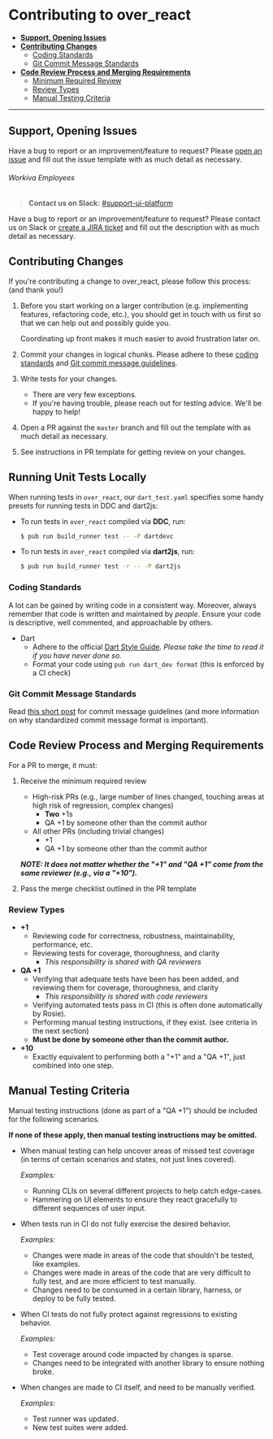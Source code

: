 # Contributing to over_react

- [__Support, Opening Issues__](#support-opening-issues)
- [__Contributing Changes__](#contributing-changes)
    - [Coding Standards](#coding-standards)
    - [Git Commit Message Standards](#git-commit-message-standards)
- [__Code Review Process and Merging Requirements__](#code-review-process-and-merging-requirements)
    - [Minimum Required Review](#minimum-required-review)
    - [Review Types](#review-types)
    - [Manual Testing Criteria](#manual-testing-criteria)

---

## Support, Opening Issues
Have a bug to report or an improvement/feature to request? Please
[open an issue](https://github.com/Workiva/over_react/issues/new) and fill out
the issue template with as much detail as necessary.

###### Workiva Employees
> __Contact us on Slack:__ [\#support-ui-platform](https://workiva.slack.com/app_redirect?channel=support-ui-platform)

Have a bug to report or an improvement/feature to request?
Please contact us on Slack or [create a JIRA ticket](https://jira.atl.workiva.net/secure/CreateIssue!default.jspa?pid=CPLAT&component=over_react)
and fill out the description with as much detail as necessary.

## Contributing Changes
If you're contributing a change to over_react, please follow this process: (and
thank you!)

1. Before you start working on a larger contribution (e.g. implementing features, 
    refactoring code, etc.), you should get in touch with us first so that
    we can help out and possibly guide you. 

    Coordinating up front makes it much easier to avoid frustration later on.

1. Commit your changes in logical chunks. Please adhere to these
   [coding standards](#coding-standards) and
   [Git commit message guidelines](#git-commit-message-standards).

1. Write tests for your changes.
   - There are very few exceptions.
   - If you're having trouble, please reach out for testing advice. We'll be
  	 happy to help!
1. Open a PR against the `master` branch and fill out the template with as much
   detail as necessary.
1. See instructions in PR template for getting review on your changes.

## Running Unit Tests Locally
When running tests in `over_react`, our `dart_test.yaml` specifies some handy presets for running tests in DDC and dart2js:

* To run tests in `over_react` compiled via __DDC__, run:
    ```bash
    $ pub run build_runner test -- -P dartdevc
    ```
  
* To run tests in `over_react` compiled via __dart2js__, run:
    ```bash
    $ pub run build_runner test -r -- -P dart2js
    ```

### Coding Standards
A lot can be gained by writing code in a consistent way. Moreover, always
remember that code is written and maintained by _people_. Ensure your code is
descriptive, well commented, and approachable by others.

- Dart
    - Adhere to the official [Dart Style Guide][dart-style-guide]. _Please take the time to read it if you have never done so._
    - Format your code using `pub run dart_dev format` (this is enforced by a CI check)


### Git Commit Message Standards

Read [this short post][git-commit-messages] for commit message guidelines (and more information on why standardized commit message format is important).

[dart-style-guide]: https://www.dartlang.org/articles/style-guide/
[git-commit-messages]: http://tbaggery.com/2008/04/19/a-note-about-git-commit-messages.html

## Code Review Process and Merging Requirements
For a PR to merge, it must:
1. Receive the minimum required review
    - High-risk PRs (e.g., large number of lines changed, touching areas at high risk of regression, complex changes)
        - __Two__ +1s
        - QA +1 by someone other than the commit author
    - All other PRs (including trivial changes)
        - +1
        - QA +1 by someone other than the commit author

    ___NOTE: It does not matter whether the "+1" and "QA +1" come from the same reviewer (e.g., via a "+10").___
2. Pass the merge checklist outlined in the PR template


### Review Types

- __+1__
    - Reviewing code for correctness, robustness, maintainability, performance, etc.
    - Reviewing tests for coverage, thoroughness, and clarity
        - _This responsibility is shared with QA reviewers_
- __QA +1__
    - Verifying that adequate tests have been has been added, and reviewing them
      for coverage, thoroughness, and clarity
        - _This responsibility is shared with code reviewers_
    - Verifying automated tests pass in CI (this is often done automatically by Rosie).
    - Performing manual testing instructions, if they exist. (see criteria in the next section)
    - __Must be done by someone other than the commit author.__
- __+10__
    - Exactly equivalent to performing both a "+1" and a "QA +1", just combined into one step.

## Manual Testing Criteria
Manual testing instructions (done as part of a "QA +1") should be included for the following scenarios.

__If none of these apply, then manual testing instructions may be omitted.__

- When manual testing can help uncover areas of missed test coverage (in terms of certain scenarios and states, not just lines covered). 

    _Examples:_
    - Running CLIs on several different projects to help catch edge-cases.
    - Hammering on UI elements to ensure they react gracefully to different sequences of user input.
    
- When tests run in CI do not fully exercise the desired behavior. 

    _Examples:_
    - Changes were made in areas of the code that shouldn't be tested, like examples.
    - Changes were made in areas of the code that are very difficult to fully test, and are more efficient to test manually.
    - Changes need to be consumed in a certain library, harness, or deploy to be fully tested.
    
- When CI tests do not fully protect against regressions to existing behavior. 

    _Examples:_
    - Test coverage around code impacted by changes is sparse.
    - Changes need to be integrated with another library to ensure nothing broke.
    
- When changes are made to CI itself, and need to be manually verified. 

    _Examples:_
    - Test runner was updated.
    - New test suites were added.
